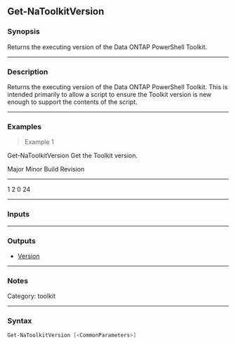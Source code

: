 Get-NaToolkitVersion
--------------------

### Synopsis
Returns the executing version of the Data ONTAP PowerShell Toolkit.

---

### Description

Returns the executing version of the Data ONTAP PowerShell Toolkit.  This is intended primarily to allow a script to ensure the Toolkit version is new enough to support the contents of the script.

---

### Examples
> Example 1

Get-NaToolkitVersion
Get the Toolkit version.

Major  Minor  Build  Revision
-----  -----  -----  --------
1      2      0      24

---

### Inputs

---

### Outputs
* [Version](https://learn.microsoft.com/en-us/dotnet/api/System.Version)

---

### Notes
Category: toolkit

---

### Syntax
```PowerShell
Get-NaToolkitVersion [<CommonParameters>]
```
